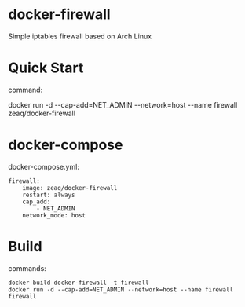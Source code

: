 # docker-firewall
Simple iptables firewall based on Arch Linux

# Quick Start
command:

docker run -d --cap-add=NET_ADMIN --network=host --name firewall zeaq/docker-firewall

# docker-compose
docker-compose.yml:

    firewall:
        image: zeaq/docker-firewall
        restart: always
        cap_add:
            - NET_ADMIN
        network_mode: host

# Build
commands:

	docker build docker-firewall -t firewall
	docker run -d --cap-add=NET_ADMIN --network=host --name firewall firewall

